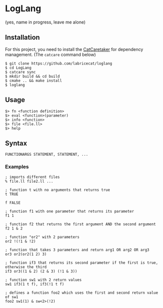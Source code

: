 # LogLang
(yes, name in progress, leave me alone)

## Installation
For this project, you need to install the [CatCaretaker](https://github.com/labricecat/catcaretaker) for dependency management. (The `catcare` command below)
```
$ git clone https://github.com/labricecat/loglang
$ cd LogLang
$ catcare sync
$ mkdir build && cd build
$ cmake .. && make install
$ loglang
```

## Usage
```
$> fn <function definition>
$> eval <function>(parameter)
$> info <function>
$> file <file.ll>
$> help
```

## Syntax
```
FUNCTIONARGS STATEMENT, STATEMENT, ...
```
### Examples
```
; imports different files
% file.ll file2.ll ...

; function t with no arguments that returns true
t TRUE

f FALSE

; function f1 with one parameter that returns its parameter
f1 1

; function f2 that returns the first argument AND the second argument
f2 1 & 2

; function "or2" with 2 parameters
or2 !(!1 & !2)

; function that takes 3 parameters and return arg1 OR arg2 OR arg3
or3 or2(or2(1 2) 3)

; function if3 that returns its second parameter if the first is true, otherwise the third
if3 or3((1 & 2) (2 & 3) (!1 & 3))

; function sw1 with 2 return values
sw1 if3(1 t f), if3(!1 t f)

; defines a function foo2 which uses the first and second return value of sw1
foo2 sw1(1) & sw<2>(!2)
```
